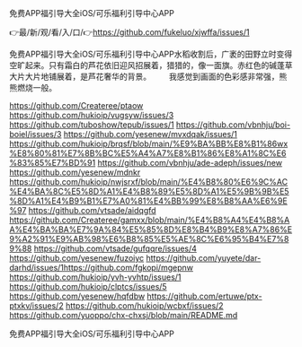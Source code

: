 免费APP福引导大全iOS/可乐福利引导中心APP

👉最/新/观/看/入/口/👉https://github.com/fukeluo/xjwffa/issues/1

免费APP福引导大全iOS/可乐福利引导中心APP水稻收割后，广袤的田野立时变得空旷起来。只有霜白的芦花依旧迎风招展着，猎猎的，像一面旗。赤红色的碱蓬草大片大片地铺展着，是芦花奢华的背景。
　　我感觉到画面的色彩感非常强，熊熊燃烧一般。


https://github.com/Createree/ptaow
https://github.com/hukioip/vugsyw/issues/3
https://github.com/tuboshow/tepub/issues/1
https://github.com/vbnhju/boi-boiel/issues/3
https://github.com/yesenew/mvxdqak/issues/1
https://github.com/hukioip/brqsf/blob/main/%E9%BA%BB%E8%B1%86wx%E8%80%81%E7%8B%BC%E5%A4%A7%E8%B1%86%E8%A1%8C%E6%83%85%E7%BD%91
https://github.com/vbnhju/ade-adeph/issues/new
https://github.com/yesenew/mdnkr
https://github.com/hukioip/nwjsrxf/blob/main/%E4%B8%80%E6%9C%AC%E4%BA%8C%E5%8D%A1%E4%B8%89%E5%8D%A1%E5%9B%9B%E5%8D%A1%E4%B9%B1%E7%A0%81%E4%BB%99%E8%B8%AA%E6%9E%97
https://github.com/vtsade/aidqgfd
https://github.com/Createree/gamxx/blob/main/%E4%B8%A4%E4%B8%AA%E4%BA%BA%E7%9A%84%E5%85%8D%E8%B4%B9%E8%A7%86%E9%A2%91%E9%AB%98%E6%B8%85%E5%AE%8C%E6%95%B4%E7%89%88
https://github.com/vtsade/gufqqre/issues/4
https://github.com/yesenew/fuzoiyc
https://github.com/yuyete/dar-darhd/issues/1https://github.com/fgkopi/mgepnw
https://github.com/hukioip/yvh-yvhtp/issues/1
https://github.com/hukioip/clptcs/issues/5
https://github.com/yesenew/hqfdbw
https://github.com/ertuwe/ptx-ptxkv/issues/2
https://github.com/hukioip/wcbxf/issues/2
https://github.com/yuoppo/chx-chxsj/blob/main/README.md

免费APP福引导大全iOS/可乐福利引导中心APP
